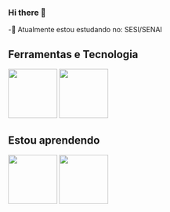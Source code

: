 ### Hi there 👋

<!--
**gaybyzinha/gaybyzinha** is a ✨ _special_ ✨ repository because its `README.md` (this file) appears on your GitHub profile.

Here are some ideas to get you started:

- 🔭 I’M SESI/SENAI
- 🌱 I’m currently learning ...
- 👯 I’m looking to collaborate on ...
- 🤔 I’m looking for help with ...
- 💬 Ask me about ...
- 📫 How to reach me: ...
- 😄 Pronouns: ...
- ⚡ Fun fact: ...
-->
-🤢 Atualmente estou estudando no: SESI/SENAI
##  Ferramentas  e Tecnologia
 <img src="https://cdn.jsdelivr.net/gh/devicons/devicon/icons/github/github-original.svg" width="100" height="100"/>  <img src="https://cdn.jsdelivr.net/gh/devicons/devicon/icons/css3/css3-original-wordmark.svg" width="100" height="100"/>
 ## Estou aprendendo
 
  <img src="https://cdn.jsdelivr.net/gh/devicons/devicon/icons/html5/html5-original-wordmark.svg" width="100" height="100"/> <img src="https://cdn.jsdelivr.net/gh/devicons/devicon/icons/css3/css3-original-wordmark.svg" width="100" height="100"/>

   
